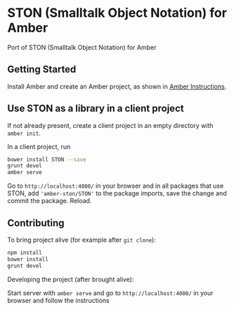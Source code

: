 # STON (Smalltalk Object Notation) for Amber

Port of STON (Smalltalk Object Notation) for Amber

## Getting Started

Install Amber and create an Amber project,
as shown in [Amber Instructions](https://github.com/amber-smalltalk/amber#prerequisites).

## Use STON as a library in a client project

If not already present, create a client project
in an empty directory with `amber init`.

In a client project, run

```sh
bower install STON --save
grunt devel
amber serve
```

Go to `http://localhost:4000/` in your browser and
in all packages that use STON,
add `'amber-ston/STON'` to the package imports,
save the change and commit the package. Reload.

## Contributing

To bring project alive (for example after `git clone`):

```sh
npm install
bower install
grunt devel
```

Developing the project (after brought alive):
 
Start server with `amber serve` and go to `http://localhost:4000/` in your browser and follow the instructions
